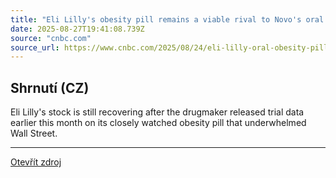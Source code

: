 ```yaml
---
title: "Eli Lilly's obesity pill remains a viable rival to Novo's oral Wegovy despite data that underwhelmed investors"
date: 2025-08-27T19:41:08.739Z
source: "cnbc.com"
source_url: https://www.cnbc.com/2025/08/24/eli-lilly-oral-obesity-pill-novo-nordisk.html
---
```


## Shrnutí (CZ)
Eli Lilly's stock is still recovering after the drugmaker released trial data earlier this month on its closely watched obesity pill that underwhelmed Wall Street.

---

[Otevřít zdroj](https://www.cnbc.com/2025/08/24/eli-lilly-oral-obesity-pill-novo-nordisk.html)
